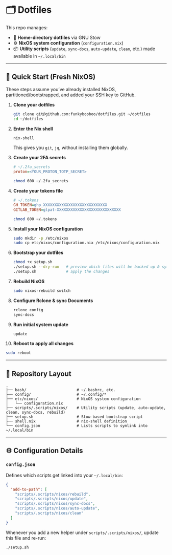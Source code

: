 # 🗂️ Dotfiles

This repo manages:

* 🧩 **Home-directory dotfiles** via GNU Stow
* ⚙️ **NixOS system configuration** (`configuration.nix`)
* 📦 **Utility scripts** (`update`, `sync-docs`, `auto-update`, `clean`, etc.) made available in `~/.local/bin`

---

## 🚀 Quick Start (Fresh NixOS)

These steps assume you’ve already installed NixOS, partitioned/bootstrapped, and added your SSH key to GitHub.

1. **Clone your dotfiles**

   ```bash
   git clone git@github.com:funkybooboo/dotfiles.git ~/dotfiles
   cd ~/dotfiles
   ```

2. **Enter the Nix shell**

   ```bash
   nix-shell
   ```

   This gives you `git`, `jq`, without installing them globally.

3. **Create your 2FA secrets**

   ```ini
   # ~/.2fa_secrets
   proton=<YOUR_PROTON_TOTP_SECRET>
   ```

   ```bash
   chmod 600 ~/.2fa_secrets
   ```

4. **Create your tokens file**

   ```ini
   # ~/.tokens
   GH_TOKEN=ghp_XXXXXXXXXXXXXXXXXXXXXXXXXXXX
   GITLAB_TOKEN=glpat-XXXXXXXXXXXXXXXXXXXXXXXXXXXX
   ```

   ```bash
   chmod 600 ~/.tokens
   ```

5. **Install your NixOS configuration**

   ```bash
   sudo mkdir -p /etc/nixos
   sudo cp etc/nixos/configuration.nix /etc/nixos/configuration.nix
   ```

6. **Bootstrap your dotfiles**

   ```bash
   chmod +x setup.sh
   ./setup.sh --dry-run   # preview which files will be backed up & symlinked
   ./setup.sh             # apply the changes
   ```

7. **Rebuild NixOS**

   ```bash
   sudo nixos-rebuild switch
   ```

8. **Configure Rclone & sync Documents**

   ```bash
   rclone config
   sync-docs
   ```

9. **Run initial system update**

    ```bash
    update
    ```

10. **Reboot to apply all changes**

  ```bash
  sudo reboot
  ```

---

## 📁 Repository Layout

```
.
├── bash/                      # ~/.bashrc, etc.
├── config/                    # ~/.config/*
├── etc/nixos/                 # NixOS system configuration
│   └── configuration.nix
├── scripts/.scripts/nixos/    # Utility scripts (update, auto-update, clean, sync-docs, rebuild)
├── setup.sh                   # Stow-based bootstrap script
├── shell.nix                  # nix-shell definition
└── config.json                # Lists scripts to symlink into ~/.local/bin
```

---

## ⚙️ Configuration Details

### `config.json`

Defines which scripts get linked into your `~/.local/bin`:

```json
{
  "add-to-path": [
    "scripts/.scripts/nixos/rebuild",
    "scripts/.scripts/nixos/update",
    "scripts/.scripts/nixos/sync-docs",
    "scripts/.scripts/nixos/auto-update",
    "scripts/.scripts/nixos/clean"
  ]
}
```

Whenever you add a new helper under `scripts/.scripts/nixos/`, update this file and re-run:

```bash
./setup.sh
```
